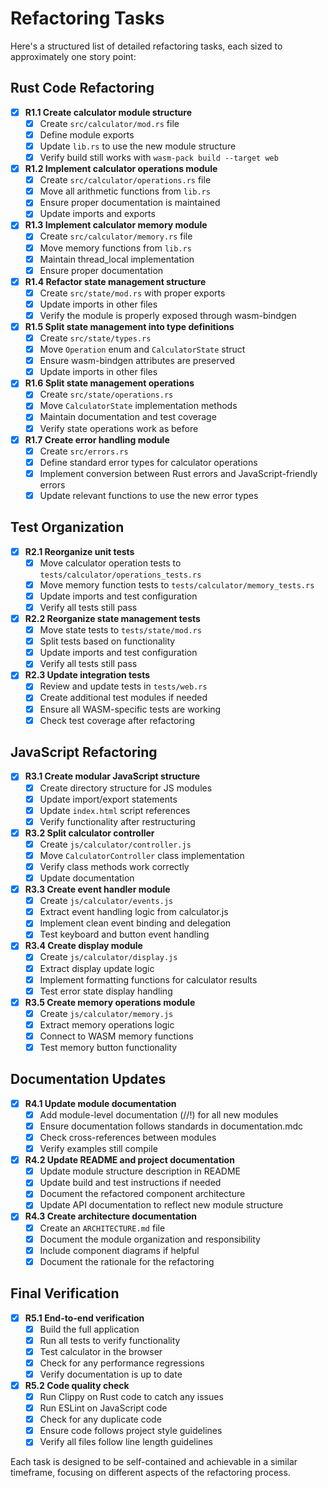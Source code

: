 # Refactoring Tasks

Here's a structured list of detailed refactoring tasks, each sized to approximately one story point:

## Rust Code Refactoring

- [x] **R1.1 Create calculator module structure**
  - [x] Create `src/calculator/mod.rs` file
  - [x] Define module exports
  - [x] Update `lib.rs` to use the new module structure
  - [x] Verify build still works with `wasm-pack build --target web`

- [x] **R1.2 Implement calculator operations module**
  - [x] Create `src/calculator/operations.rs` file
  - [x] Move all arithmetic functions from `lib.rs`
  - [x] Ensure proper documentation is maintained
  - [x] Update imports and exports

- [x] **R1.3 Implement calculator memory module**
  - [x] Create `src/calculator/memory.rs` file
  - [x] Move memory functions from `lib.rs`
  - [x] Maintain thread_local implementation
  - [x] Ensure proper documentation

- [x] **R1.4 Refactor state management structure**
  - [x] Create `src/state/mod.rs` with proper exports
  - [x] Update imports in other files
  - [x] Verify the module is properly exposed through wasm-bindgen

- [x] **R1.5 Split state management into type definitions**
  - [x] Create `src/state/types.rs`
  - [x] Move `Operation` enum and `CalculatorState` struct
  - [x] Ensure wasm-bindgen attributes are preserved
  - [x] Update imports in other files

- [x] **R1.6 Split state management operations**
  - [x] Create `src/state/operations.rs`
  - [x] Move `CalculatorState` implementation methods
  - [x] Maintain documentation and test coverage
  - [x] Verify state operations work as before

- [x] **R1.7 Create error handling module**
  - [x] Create `src/errors.rs`
  - [x] Define standard error types for calculator operations
  - [x] Implement conversion between Rust errors and JavaScript-friendly errors
  - [x] Update relevant functions to use the new error types

## Test Organization

- [x] **R2.1 Reorganize unit tests**
  - [x] Move calculator operation tests to `tests/calculator/operations_tests.rs`
  - [x] Move memory function tests to `tests/calculator/memory_tests.rs`
  - [x] Update imports and test configuration
  - [x] Verify all tests still pass

- [x] **R2.2 Reorganize state management tests**
  - [x] Move state tests to `tests/state/mod.rs`
  - [x] Split tests based on functionality
  - [x] Update imports and test configuration
  - [x] Verify all tests still pass

- [x] **R2.3 Update integration tests**
  - [x] Review and update tests in `tests/web.rs`
  - [x] Create additional test modules if needed
  - [x] Ensure all WASM-specific tests are working
  - [x] Check test coverage after refactoring

## JavaScript Refactoring

- [x] **R3.1 Create modular JavaScript structure**
  - [x] Create directory structure for JS modules
  - [x] Update import/export statements
  - [x] Update `index.html` script references
  - [x] Verify functionality after restructuring

- [x] **R3.2 Split calculator controller**
  - [x] Create `js/calculator/controller.js`
  - [x] Move `CalculatorController` class implementation
  - [x] Verify class methods work correctly
  - [x] Update documentation

- [x] **R3.3 Create event handler module**
  - [x] Create `js/calculator/events.js`
  - [x] Extract event handling logic from calculator.js
  - [x] Implement clean event binding and delegation
  - [x] Test keyboard and button event handling

- [x] **R3.4 Create display module**
  - [x] Create `js/calculator/display.js`
  - [x] Extract display update logic
  - [x] Implement formatting functions for calculator results
  - [x] Test error state display handling

- [x] **R3.5 Create memory operations module**
  - [x] Create `js/calculator/memory.js`
  - [x] Extract memory operations logic
  - [x] Connect to WASM memory functions
  - [x] Test memory button functionality

## Documentation Updates

- [x] **R4.1 Update module documentation**
  - [x] Add module-level documentation (//!) for all new modules
  - [x] Ensure documentation follows standards in documentation.mdc
  - [x] Check cross-references between modules
  - [x] Verify examples still compile

- [x] **R4.2 Update README and project documentation**
  - [x] Update module structure description in README
  - [x] Update build and test instructions if needed
  - [x] Document the refactored component architecture
  - [x] Update API documentation to reflect new module structure

- [x] **R4.3 Create architecture documentation**
  - [x] Create an `ARCHITECTURE.md` file
  - [x] Document the module organization and responsibility
  - [x] Include component diagrams if helpful
  - [x] Document the rationale for the refactoring

## Final Verification

- [x] **R5.1 End-to-end verification**
  - [x] Build the full application
  - [x] Run all tests to verify functionality
  - [x] Test calculator in the browser
  - [x] Check for any performance regressions
  - [x] Verify documentation is up to date

- [x] **R5.2 Code quality check**
  - [x] Run Clippy on Rust code to catch any issues
  - [x] Run ESLint on JavaScript code
  - [x] Check for any duplicate code
  - [x] Ensure code follows project style guidelines
  - [x] Verify all files follow line length guidelines

Each task is designed to be self-contained and achievable in a similar timeframe, focusing on different aspects of the refactoring process.